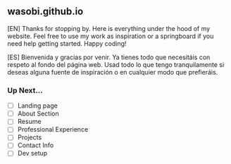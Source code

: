 ## wasobi.github.io

[EN] Thanks for stopping by. Here is everything under the hood of my website. Feel free to use my work as inspiration or a springboard if you need help getting started. Happy coding!

[ES] Bienvenida y gracías por venir. Ya tienes todo que necesitáis con respeto al fondo del página web. Usad todo lo que tengo tranquilamente si deseas alguna fuente de inspiración o en cualquier modo que prefieráis.

### Up Next...
- [ ] Landing page
- [ ] About Section
- [ ] Resume
- [ ] Professional Experience
- [ ] Projects
- [ ] Contact Info
- [ ] Dev setup
